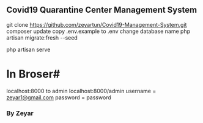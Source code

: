 ## Covid19 Quarantine Center Management System
git clone https://github.com/zeyartun/Covid19-Management-System.git
composer update
copy .env.example to .env
change database name
php artisan migrate:fresh --seed

php artisan serve

# In Broser#

localhost:8000
to admin localhost:8000/admin
username = zeyar1@gmail.com
password = password

### By Zeyar
